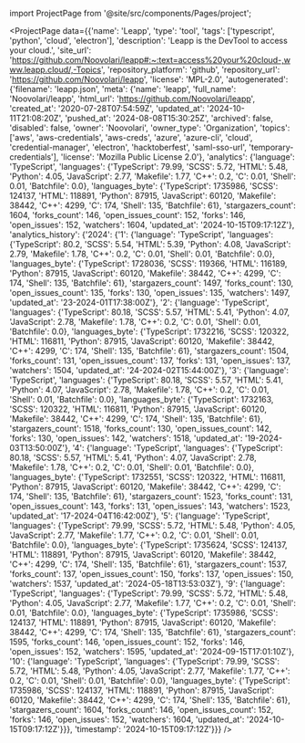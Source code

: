 
import ProjectPage from '@site/src/components/Pages/project';

<ProjectPage
    data={{'name': 'Leapp', 'type': 'tool', 'tags': ['typescript', 'python', 'cloud', 'electron'], 'description': 'Leapp is the DevTool to access your cloud.', 'site_url': 'https://github.com/Noovolari/leapp#:~:text=access%20your%20cloud-,www.leapp.cloud/,-Topics', 'repository_platform': 'github', 'repository_url': 'https://github.com/Noovolari/leapp', 'license': 'MPL-2.0', 'autogenerated': {'filename': 'leapp.json', 'meta': {'name': 'leapp', 'full_name': 'Noovolari/leapp', 'html_url': 'https://github.com/Noovolari/leapp', 'created_at': '2020-07-28T07:54:59Z', 'updated_at': '2024-10-11T21:08:20Z', 'pushed_at': '2024-08-08T15:30:25Z', 'archived': false, 'disabled': false, 'owner': 'Noovolari', 'owner_type': 'Organization', 'topics': ['aws', 'aws-credentials', 'aws-creds', 'azure', 'azure-cli', 'cloud', 'credential-manager', 'electron', 'hacktoberfest', 'saml-sso-url', 'temporary-credentials'], 'license': 'Mozilla Public License 2.0'}, 'analytics': {'language': 'TypeScript', 'languages': {'TypeScript': 79.99, 'SCSS': 5.72, 'HTML': 5.48, 'Python': 4.05, 'JavaScript': 2.77, 'Makefile': 1.77, 'C++': 0.2, 'C': 0.01, 'Shell': 0.01, 'Batchfile': 0.0}, 'languages_byte': {'TypeScript': 1735986, 'SCSS': 124137, 'HTML': 118891, 'Python': 87915, 'JavaScript': 60120, 'Makefile': 38442, 'C++': 4299, 'C': 174, 'Shell': 135, 'Batchfile': 61}, 'stargazers_count': 1604, 'forks_count': 146, 'open_issues_count': 152, 'forks': 146, 'open_issues': 152, 'watchers': 1604, 'updated_at': '2024-10-15T09:17:12Z'}, 'analytics_history': {'2024': {'1': {'language': 'TypeScript', 'languages': {'TypeScript': 80.2, 'SCSS': 5.54, 'HTML': 5.39, 'Python': 4.08, 'JavaScript': 2.79, 'Makefile': 1.78, 'C++': 0.2, 'C': 0.01, 'Shell': 0.01, 'Batchfile': 0.0}, 'languages_byte': {'TypeScript': 1728036, 'SCSS': 119366, 'HTML': 116189, 'Python': 87915, 'JavaScript': 60120, 'Makefile': 38442, 'C++': 4299, 'C': 174, 'Shell': 135, 'Batchfile': 61}, 'stargazers_count': 1497, 'forks_count': 130, 'open_issues_count': 135, 'forks': 130, 'open_issues': 135, 'watchers': 1497, 'updated_at': '23-2024-01T17:38:00Z'}, '2': {'language': 'TypeScript', 'languages': {'TypeScript': 80.18, 'SCSS': 5.57, 'HTML': 5.41, 'Python': 4.07, 'JavaScript': 2.78, 'Makefile': 1.78, 'C++': 0.2, 'C': 0.01, 'Shell': 0.01, 'Batchfile': 0.0}, 'languages_byte': {'TypeScript': 1732216, 'SCSS': 120322, 'HTML': 116811, 'Python': 87915, 'JavaScript': 60120, 'Makefile': 38442, 'C++': 4299, 'C': 174, 'Shell': 135, 'Batchfile': 61}, 'stargazers_count': 1504, 'forks_count': 131, 'open_issues_count': 137, 'forks': 131, 'open_issues': 137, 'watchers': 1504, 'updated_at': '24-2024-02T15:44:00Z'}, '3': {'language': 'TypeScript', 'languages': {'TypeScript': 80.18, 'SCSS': 5.57, 'HTML': 5.41, 'Python': 4.07, 'JavaScript': 2.78, 'Makefile': 1.78, 'C++': 0.2, 'C': 0.01, 'Shell': 0.01, 'Batchfile': 0.0}, 'languages_byte': {'TypeScript': 1732163, 'SCSS': 120322, 'HTML': 116811, 'Python': 87915, 'JavaScript': 60120, 'Makefile': 38442, 'C++': 4299, 'C': 174, 'Shell': 135, 'Batchfile': 61}, 'stargazers_count': 1518, 'forks_count': 130, 'open_issues_count': 142, 'forks': 130, 'open_issues': 142, 'watchers': 1518, 'updated_at': '19-2024-03T13:50:00Z'}, '4': {'language': 'TypeScript', 'languages': {'TypeScript': 80.18, 'SCSS': 5.57, 'HTML': 5.41, 'Python': 4.07, 'JavaScript': 2.78, 'Makefile': 1.78, 'C++': 0.2, 'C': 0.01, 'Shell': 0.01, 'Batchfile': 0.0}, 'languages_byte': {'TypeScript': 1732551, 'SCSS': 120322, 'HTML': 116811, 'Python': 87915, 'JavaScript': 60120, 'Makefile': 38442, 'C++': 4299, 'C': 174, 'Shell': 135, 'Batchfile': 61}, 'stargazers_count': 1523, 'forks_count': 131, 'open_issues_count': 143, 'forks': 131, 'open_issues': 143, 'watchers': 1523, 'updated_at': '17-2024-04T16:42:00Z'}, '5': {'language': 'TypeScript', 'languages': {'TypeScript': 79.99, 'SCSS': 5.72, 'HTML': 5.48, 'Python': 4.05, 'JavaScript': 2.77, 'Makefile': 1.77, 'C++': 0.2, 'C': 0.01, 'Shell': 0.01, 'Batchfile': 0.0}, 'languages_byte': {'TypeScript': 1735624, 'SCSS': 124137, 'HTML': 118891, 'Python': 87915, 'JavaScript': 60120, 'Makefile': 38442, 'C++': 4299, 'C': 174, 'Shell': 135, 'Batchfile': 61}, 'stargazers_count': 1537, 'forks_count': 137, 'open_issues_count': 150, 'forks': 137, 'open_issues': 150, 'watchers': 1537, 'updated_at': '2024-05-18T13:53:03Z'}, '9': {'language': 'TypeScript', 'languages': {'TypeScript': 79.99, 'SCSS': 5.72, 'HTML': 5.48, 'Python': 4.05, 'JavaScript': 2.77, 'Makefile': 1.77, 'C++': 0.2, 'C': 0.01, 'Shell': 0.01, 'Batchfile': 0.0}, 'languages_byte': {'TypeScript': 1735986, 'SCSS': 124137, 'HTML': 118891, 'Python': 87915, 'JavaScript': 60120, 'Makefile': 38442, 'C++': 4299, 'C': 174, 'Shell': 135, 'Batchfile': 61}, 'stargazers_count': 1595, 'forks_count': 146, 'open_issues_count': 152, 'forks': 146, 'open_issues': 152, 'watchers': 1595, 'updated_at': '2024-09-15T17:01:10Z'}, '10': {'language': 'TypeScript', 'languages': {'TypeScript': 79.99, 'SCSS': 5.72, 'HTML': 5.48, 'Python': 4.05, 'JavaScript': 2.77, 'Makefile': 1.77, 'C++': 0.2, 'C': 0.01, 'Shell': 0.01, 'Batchfile': 0.0}, 'languages_byte': {'TypeScript': 1735986, 'SCSS': 124137, 'HTML': 118891, 'Python': 87915, 'JavaScript': 60120, 'Makefile': 38442, 'C++': 4299, 'C': 174, 'Shell': 135, 'Batchfile': 61}, 'stargazers_count': 1604, 'forks_count': 146, 'open_issues_count': 152, 'forks': 146, 'open_issues': 152, 'watchers': 1604, 'updated_at': '2024-10-15T09:17:12Z'}}}, 'timestamp': '2024-10-15T09:17:12Z'}}}
/>
